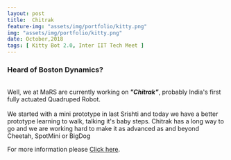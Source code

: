 ```yaml
---
layout: post
title:  Chitrak
feature-img: "assets/img/portfolio/kitty.png"
img: "assets/img/portfolio/kitty.png"
date: October,2018
tags: [ Kitty Bot 2.0, Inter IIT Tech Meet ]
---
```


<p style = " text-align: justify;">
<h3> Heard of Boston Dynamics?</h3>
<br>
Well, we at MaRS are currently working on<b><i> "Chitrak"</i></b>, probably India's first fully actuated Quadruped Robot.
<br><br>
We started with a mini prototype in last Srishti and today we have a better prototype learning to walk, talking it's baby steps.
Chitrak has a long way to go and we are working hard to make it as advanced as and beyond Cheetah, SpotMini or BigDog 
</p>

For more information please <a href="https://github.com/marsiitr/Kitty-Robot">Click here</a>.